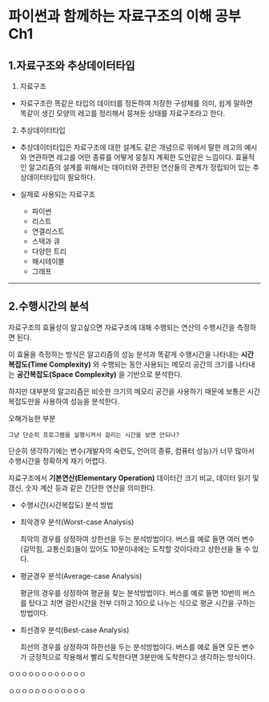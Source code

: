 파이썬과 함께하는 자료구조의 이해 공부 Ch1
=============

1.자료구조와 추상데이터타입
------

1. 자료구조
 - 자료구조란 똑같은 타입의 데이터를 정돈하여 저장한 구성체를 의미, 쉽게 말하면 똑같이 생긴 모양의 레고를 정리해서 뭉쳐둔 상태를 자료구조라고 한다.
2. 추상데이터타입
 - 추상데이터타입은 자료구조에 대한 설계도 같은 개념으로 위에서 말한 레고의 예시와 연관하면 레고를 어떤 종류를 어떻게 뭉칠지 계획한 도안같은 느낌이다. 효율적인 알고리즘의 설계를 위해서는 데이터와 관련된 연산들의 관계가 정립되어 있는 추상데이터타입이 필요하다.

- 실제로 사용되는 자료구조
  - 파이썬
   * 리스트
   * 연결리스트
   * 스택과 큐
   * 다양한 트리
   * 해시테이블
   * 그래프

------
2.수행시간의 분석
------

자료구조의 효율성이 알고싶으면 자료구조에 대해 수행되는 연산의 수행시간을 측정하면 된다.

이 효율을 측정하는 방식은 알고리즘의 성능 분석과 똑같게 수행시간을 나타내는 **시간 복잡도(Time Complexity)** 와 수행되는 동안 사용되는 메모리 공간의 크기를 나타내는 **공간복잡도(Space Complexity)** 을 기반으로 분석한다.

하지만 대부분의 알고리즘은 비슷한 크기의 메모리 공간을 사용하기 때문에 보통은 시간복잡도만을 사용하여 성능을 분석한다.

오해가능한 부분

    그냥 단순히 프로그램을 실행시켜서 걸리는 시간을 보면 안되나?

단순히 생각하기에는 변수(개발자의 숙련도, 언어의 종류, 컴퓨터 성능)가 너무 많아서 수행시간을 정확하게 재기 어렵다.

자료구조에서 **기본연산(Elementary Operation)** 데이터간 크기 비교, 데이터 읽기 및 갱신, 숫자 계산 등과 같은 간단한 연산을 의미한다.

- 수행시간(시간복잡도) 분석 방법 
 - 최악경우 분석(Worst-case Analysis)

    최악의 경우를 상정하여 상한선을 두는 분석방법이다. 버스를 예로 들면 여러 변수(길막힘, 교통신호)들이 있어도 10분이내에는 도착할 것이다라고 상한선을 둘 수 있다.

 - 평균경우 분석(Average-case Analysis)

    평균의 경우를 상정하여 평균을 찾는 분석방법이다. 버스를 예로 들면 10번의 버스를 탔다고 치면 걸린시간을 전부 더하고 10으로 나누는 식으로 평균 시간을 구하는 방법이다.

 - 최선경우 분석(Best-case Analysis)

    최선의 경우를 상정하여 하한선을 두는 분석방법이다. 버스를 예로 들면 모든 변수가 긍정적으로 작용해서 빨리 도착한다면 3분만에 도착한다고 생각하는 방식이다.

ㅇㅇㅇㅇㅇㅇㅇㅇㅇㅇㅇㅇ




ㅇㅇㅇㅇㅇㅇㅇㅇㅇㅇㅇㅇ